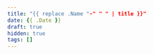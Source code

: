 ```yaml
---
title: "{{ replace .Name "-" " " | title }}"
date: {{ .Date }}
draft: true
hidden: true
tags: []
---
```


